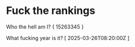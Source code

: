 # Fuck the rankings

Who the hell am I?
{ 15263345 }

What fucking year is it?
[ 2025-03-26T08:20:00Z ]
